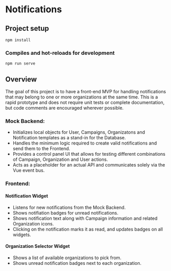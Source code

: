 # Notifications

## Project setup
```
npm install
```

### Compiles and hot-reloads for development
```
npm run serve
```

## Overview
The goal of this project is to have a front-end MVP for handling notifications that may belong to one or more organizations at the same time.
This is a rapid prototype and does not require unit tests or complete documentation, but code comments are encouraged wherever possible. 


### Mock Backend: 
- Initializes local objects for User, Campaigns, Organizatons and Notification templates as a stand-in for the Database.
- Handles the minimum logic required to create valid notifications and send them to the Frontend.
- Provides a control panel UI that allows for testing different combinations of Campaign, Organization and User actions.
- Acts as a placeholder for an actual API and communicates solely via the Vue event bus.

### Frontend:
#### Notification Widget
- Listens for new notifications from the Mock Backend.
- Shows notifiation badges for unread notifications.
- Shows notification text along with Campaign information and related Organization icons.
- Clicking on the notification marks it as read, and updates badges on all widgets.

#### Organization Selector Widget
- Shows a list of available organizations to pick from.
- Shows unread notification badges next to each organization.


